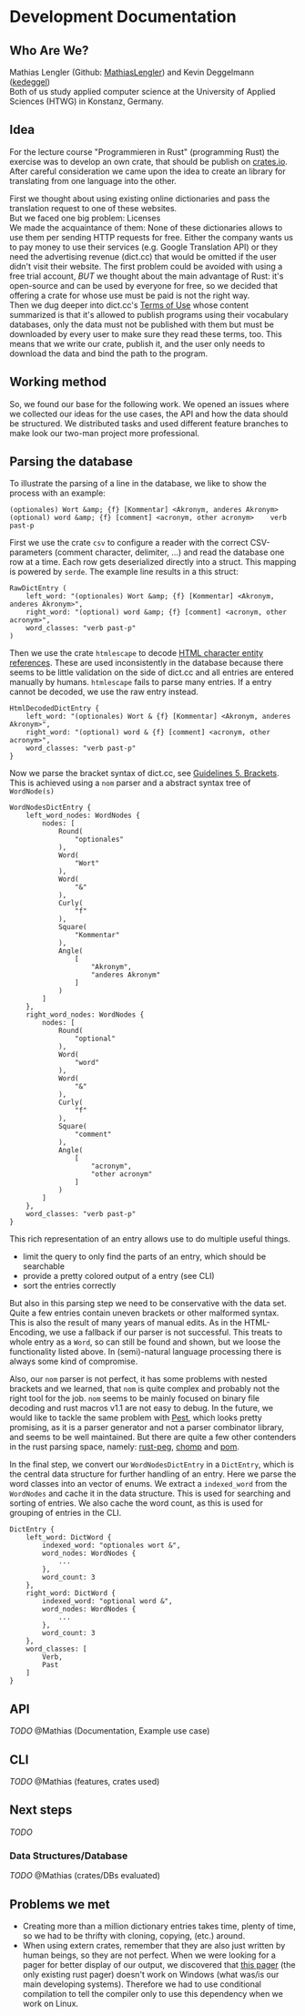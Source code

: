 # Development Documentation
## Who Are We?
Mathias Lengler (Github: [MathiasLengler](https://github.com/MathiasLengler)) and Kevin Deggelmann ([kedeggel](https://github.com/kedeggel))  
Both of us study applied computer science at the University of Applied Sciences (HTWG) in Konstanz, Germany.

## Idea
For the lecture course "Programmieren in Rust" (programming Rust) the exercise was to develop an own crate, that should be publish on [crates.io](https://crates.io/).  
After careful consideration we came upon the idea to create an library for translating from one language into the other.

First we thought about using existing online dictionaries and pass the translation request to one of these websites.  
But we faced one big problem: Licenses  
We made the acquaintance of them: None of these dictionaries allows to use them per sending HTTP requests for free. Either the company wants us to pay money to use their services (e.g. Google Translation API) or they need the advertising revenue (dict.cc) that would be omitted if the user didn't visit their website. The first problem could be avoided with using a free trial account, *BUT* we thought about the main advantage of Rust: it's open-source and can be used by everyone for free, so we decided that offering a crate for whose use must be paid is not the right way.  
Then we dug deeper into dict.cc's [Terms of Use](https://www1.dict.cc/translation_file_request.php?l=e) whose content summarized is that it's allowed to publish programs using their vocabulary databases, only the data must not be published with them but must be downloaded by every user to make sure they read these terms, too. This means that we write our crate, publish it, and the user only needs to download the data and bind the path to the program.

## Working method
So, we found our base for the following work. We opened an issues where we collected our ideas for the use cases, the API and how the data should be structured. We distributed tasks and used different feature branches to make look our two-man project more professional.

## Parsing the database

To illustrate the parsing of a line in the database, we like to show the process with an example:

```
(optionales) Wort &amp; {f} [Kommentar] <Akronym, anderes Akronym>	(optional) word &amp; {f} [comment] <acronym, other acronym>	verb past-p
```

First we use the crate `csv` to configure a reader with the correct CSV-parameters (comment character, delimiter, ...) and read the database one row at a time. Each row gets deserialized directly into a struct. This mapping is powered by `serde`. The example line results in a this struct:

```
RawDictEntry (
    left_word: "(optionales) Wort &amp; {f} [Kommentar] <Akronym, anderes Akronym>",
    right_word: "(optional) word &amp; {f} [comment] <acronym, other acronym>",
    word_classes: "verb past-p"
)
```

Then we use the crate `htmlescape` to decode [HTML character entity references](https://en.wikipedia.org/wiki/List_of_XML_and_HTML_character_entity_references). These are used inconsistently in the database because there seems to be little validation on the side of dict.cc and all entries are entered manually by humans. `htmlescape` fails to parse many entries. If a entry cannot be decoded, we use the raw entry instead.

```
HtmlDecodedDictEntry {
    left_word: "(optionales) Wort & {f} [Kommentar] <Akronym, anderes Akronym>",
    right_word: "(optional) word & {f} [comment] <acronym, other acronym>",
    word_classes: "verb past-p"
}
```

Now we parse the bracket syntax of dict.cc, see [Guidelines 5. Brackets](https://contribute.dict.cc/guidelines/). This is achieved using a `nom` parser and a abstract syntax tree of `WordNode(s)`

```
WordNodesDictEntry {
    left_word_nodes: WordNodes {
        nodes: [
            Round(
                "optionales"
            ),
            Word(
                "Wort"
            ),
            Word(
                "&"
            ),
            Curly(
                "f"
            ),
            Square(
                "Kommentar"
            ),
            Angle(
                [
                    "Akronym",
                    "anderes Akronym"
                ]
            )
        ]
    },
    right_word_nodes: WordNodes {
        nodes: [
            Round(
                "optional"
            ),
            Word(
                "word"
            ),
            Word(
                "&"
            ),
            Curly(
                "f"
            ),
            Square(
                "comment"
            ),
            Angle(
                [
                    "acronym",
                    "other acronym"
                ]
            )
        ]
    },
    word_classes: "verb past-p"
}
```

This rich representation of an entry allows use to do multiple useful things.

- limit the query to only find the parts of an entry, which should be searchable
- provide a pretty colored output of a entry (see CLI)
- sort the entries correctly 

But also in this parsing step we need to be conservative with the data set. Quite a few entries contain uneven brackets or other malformed syntax. This is also the result of many years of manual edits. As in the HTML-Encoding, we use a fallback if our parser is not successful. This treats to whole entry as a `Word`, so can still be found and shown, but we loose the functionality listed above. In (semi)-natural language processing there is always some kind of compromise. 

Also, our `nom` parser is not perfect, it has some problems with nested brackets and we learned, that `nom` is quite complex and probably not the right tool for the job. `nom` seems to be mainly focused on binary file decoding and rust macros v1.1 are not easy to debug. In the future, we would like to tackle the same problem with [Pest](https://github.com/pest-parser/pest), which looks pretty promising, as it is a parser generator and not a parser combinator library, and seems to be well maintained. But there are quite a few other contenders in the rust parsing space, namely: [rust-peg](https://github.com/kevinmehall/rust-peg), [chomp](https://github.com/m4rw3r/chomp) and [pom](https://github.com/J-F-Liu/pom).

In the final step, we convert our `WordNodesDictEntry` in a `DictEntry`, which is the central data structure for further handling of an entry. Here we parse the word classes into an vector of enums. We extract a `indexed_word` from the `WordNodes` and cache it in the data structure. This is used for searching and sorting of entries. We also cache the word count, as this is used for grouping of entries in the CLI.

```
DictEntry {
    left_word: DictWord {
        indexed_word: "optionales wort &",
        word_nodes: WordNodes {
        	...
        },
        word_count: 3
    },
    right_word: DictWord {
        indexed_word: "optional word &",
        word_nodes: WordNodes {
            ...
        },
        word_count: 3
    },
    word_classes: [
        Verb,
        Past
    ]
}
```

## API
*TODO* @Mathias (Documentation, Example use case)

## CLI
*TODO* @Mathias (features, crates used)

## Next steps
*TODO*   

### Data Structures/Database
*TODO* @Mathias (crates/DBs evaluated)


## Problems we met
- Creating more than a million dictionary entries takes time, plenty of time, so we had to be thrifty with cloning, copying, (etc.) around.
- When using extern crates, remember that they are also just written by human beings, so they are not perfect. When we were looking for a pager for better display of our output, we discovered that [this pager](https://crates.io/crates/pager) (the only existing rust pager) doesn't work on Windows (what was/is our main developing systems). Therefore we had to use conditional compilation to tell the compiler only to use this dependency when we work on Linux.
